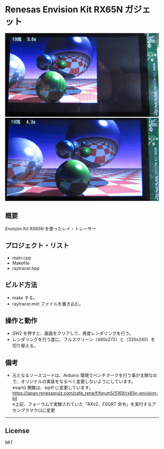 Renesas Envision Kit RX65N ガジェット
=========
![RayTraceRenderImage320x240](Render0.jpg)
![RayTraceRenderImage480x272](Render1.jpg)

## 概要
Envision Kit RX65N を使ったレイ・トレーサー
   
## プロジェクト・リスト
 - main.cpp
 - Makefile
 - raytracer.hpp
      
## ビルド方法
 - make する。
 - raytracer.mot ファイルを書き込む。   

## 操作と動作
 - SW2 を押すと、画面をクリアして、再度レンダリングを行う。
 - レンダリングを行う度に、フルスクリーン（480x272）と（320x240）を切り替える。

## 備考
 - 元となるソースコードは、Arduino 環境でベンチマークを行う事が主眼なので、オリジナルの実装をなるべく変更しないようにしています。   
※sqrt() 関数は、sqrtf に変更しています。   
https://japan.renesasrulz.com/cafe_rene/f/forum5/5169/rx65n-envision-kit   
※上記、フォーラムで実験されていた「RXv2、FSQRT 命令」を実行するアセンブラマクロに変更   
   
-----
   
License
----

MIT
